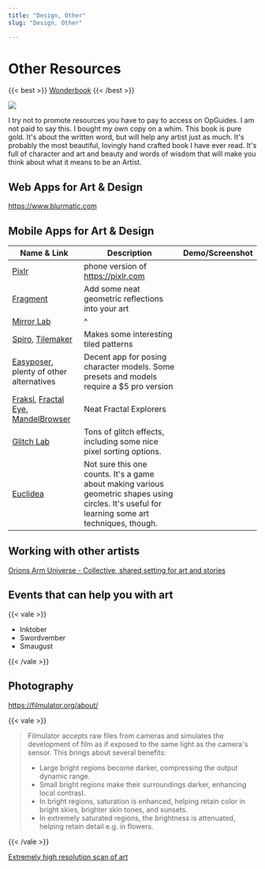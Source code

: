```yaml
---
title: "Design, Other"
slug: "Design, Other"

---
```

# Other Resources

{{< best >}} [Wonderbook](https://www.amazon.com/Wonderbook-Illustrated-Creating-Imaginative-Fiction/dp/1419704427/) {{< /best >}}

![](/common/arrowthis.svg)

I try not to promote resources you have to pay to access on OpGuides. I am not paid to say this. I bought my own copy on a whim. This book is pure gold. It's about the written word, but will help any artist just as much. It's probably the most beautiful, lovingly hand crafted book I have ever read. It's full of character and art and beauty and words of wisdom that will make you think about what it means to be an Artist.

## Web Apps for Art & Design

https://www.blurmatic.com

## Mobile Apps for Art & Design

| Name & Link                                                  | Description                                                  | Demo/Screenshot |
| ------------------------------------------------------------ | ------------------------------------------------------------ | --------------- |
| [Pixlr](https://play.google.com/store/apps/details?id=com.pixlr.express&hl=en_US&gl=US) | phone version of https://pixlr.com                           |                 |
| [Fragment](https://play.google.com/store/apps/details?id=com.pixite.fragment&hl=en_US&gl=US) | Add some neat geometric reflections into your art            |                 |
| [Mirror Lab](https://play.google.com/store/apps/details?id=com.ilixa.mirror&hl=en_US&gl=US) | ^                                                            |                 |
| [Spiro](https://play.google.com/store/apps/details?id=com.ninvus.spiro&hl=en_US&gl=US), [Tilemaker](https://play.google.com/store/apps/details?id=com.qfi.tilemaker&hl=en_US&gl=US) | Makes some interesting tiled patterns                        |                 |
| [Easyposer](https://play.google.com/store/apps/details?id=com.madcat.easyposer&hl=en_US&gl=US), plenty of other alternatives | Decent app for posing character models. Some presets and models require a $5 pro version |                 |
| [Fraksl](https://play.google.com/store/apps/details?id=com.workSPACE.Fraksl&hl=en_US&gl=US), [Fractal Eye](https://play.google.com/store/apps/details?id=com.selfsimilartech.fractaleye&hl=en_US&gl=US), [MandelBrowser](https://play.google.com/store/apps/details?id=pl.y0.mandelbrotbrowser&hl=en_US&gl=US) | Neat Fractal Explorers                                       |                 |
| [Glitch Lab](https://play.google.com/store/apps/details?id=com.ilixa.glitch&hl=en_US&gl=US) | Tons of glitch effects, including some nice pixel sorting options. |                 |
| [Euclidea](https://play.google.com/store/apps/details?id=com.hil_hk.euclidea&hl=en_US&gl=US) | Not sure this one counts. It's a game about making various geometric shapes using circles. It's useful for learning some art techniques, though. |                 |



## Working with other artists

[Orions Arm Universe - Collective, shared setting for art and stories](https://www.orionsarm.com/)

## Events that can help you with art

{{< vale >}}

* Inktober
* Swordvember
* Smaugust

{{< /vale >}}

## Photography

https://filmulator.org/about/ 

{{< vale >}}

> Filmulator accepts raw files from cameras and simulates the development of film as if exposed to the same light as the camera's sensor. This brings about several benefits:
>
> - Large bright regions become darker, compressing the output dynamic range.
> - Small bright regions make their surroundings darker, enhancing local contrast.
> - In bright regions, saturation is enhanced, helping retain color in bright skies, brighter skin tones, and sunsets.
> - In extremely saturated regions, the brightness is attenuated, helping retain detail e.g. in flowers.

{{< /vale >}}

[Extremely high resolution scan of art](https://www.micro-pano.com/pearl/index.html)